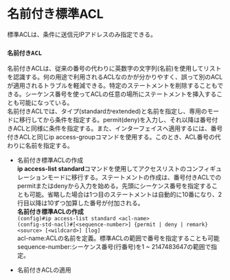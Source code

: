 # 名前付き標準ACL
標準ACLは、条件に送信元IPアドレスのみ指定できる。

### `名前付きACL`
名前付きACLは、従来の番号の代わりに英数字の文字列(名前)を使用してリストを認識する。何の用途で利用されるACLなのかが分かりやすく、誤って別のACLが適用されるトラブルを軽減できる。特定のステートメントを削除することもできる。シーケンス番号を使ってACLの任意の場所にステートメントを挿入することも可能になっている。  
名前付きACLでは、タイプ(standardかextended)と名前を指定し、専用のモードに移行してから条件を指定する。permit(deny)を入力し、それ以降は番号付きACLと同様に条件を指定する。また、インターフェイスへ適用するには、番号付きACLと同じip access-groupコマンドを使用する。このとき、ACL番号の代わりに名前を指定する。

- 名前付き標準ACLの作成  
**ip access-list standard**コマンドを使用してアクセスリストのコンフィギュレーションモードに移行する。ステートメントの作成は、番号付きACLでのpermitまたはdenyから入力を始める。先頭にシーケンス番号を指定することも可能。省略した場合は1つ目のステートメントは自動的に10番になり、2行目以降は10ずつ加算した番号が付加される。  
**名前付き標準ACLの作成**  
`(config)#ip access-list standard <acl-name>`  
`(config-std-nacl)#[<sequence-number>] {permit | deny | remark} <source> [<wildcard>] [log]`  
acl-name:ACLの名前を定義。標準ACLの範囲で番号を指定することも可能  
sequence-number:シーケンス番号(行番号)を1 ~ 2147483647の範囲で指定。

- 名前付きACLの適用

